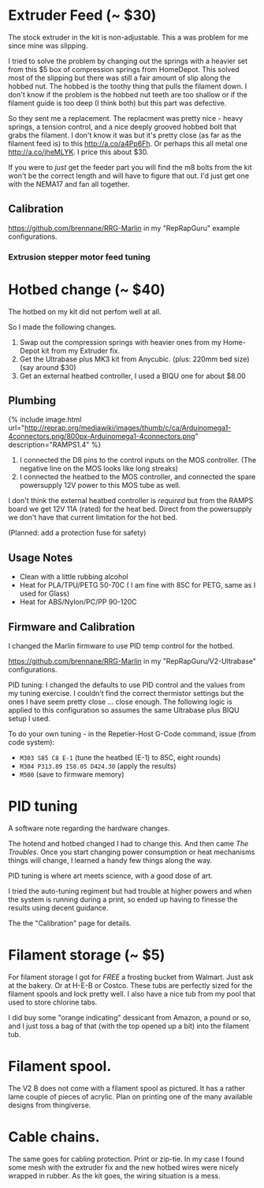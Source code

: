 #  Extruder Feed (~ $30)

The stock extruder in the kit is non-adjustable.  This a was problem for me since mine was slipping.

I tried to solve the problem by changing out the springs with a heavier set from this $5 box of
compression springs from HomeDepot.  This solved most of the slipping but there was still a fair
amount of slip along the hobbed nut.  The hobbed is the toothy thing that pulls the filament down.
I don't know if the problem is the hobbed nut teeth are too shallow or if the filament guide is too
deep (I think both) but this part was defective.

So they sent me a replacement.  The replacment was pretty nice - heavy springs, a tension control, and
a nice deeply grooved hobbed bolt that grabs the filament.  I don't know it was but it's pretty
close (as far as the filament feed is) to this <http://a.co/a4Pp6Fh>.  Or perhaps this all metal 
one <http://a.co/jheMLYK>.  I price this about $30.

If you were to _just_ get the feeder part you will find the m8 bolts from the kit won't be the correct
length and will have to figure that out.  I'd just get one with the NEMA17 and fan all together.

## Calibration

<https://github.com/brennane/RRG-Marlin> in my "RepRapGuru" example configurations.

### Extrusion stepper motor feed tuning

# Hotbed change (~ $40)

The hotbed on my kit did not perfom well at all.

So I made the following changes.

1. Swap out the compression springs with heavier ones from my Home-Depot kit from my Extruder fix.
2. Get the Ultrabase plus MK3 kit from Anycubic.  (plus: 220mm bed size) (say around $30)
3. Get an external heatbed controller, I used a BIQU one for about $8.00

## Plumbing

{% include image.html url="http://reprap.org/mediawiki/images/thumb/c/ca/Arduinomega1-4connectors.png/800px-Arduinomega1-4connectors.png" description="RAMPS1.4" %}

1. I connected the D8 pins to the control inputs on the MOS controller.  (The negative line on the MOS looks like
long streaks)
2. I connected the heatbed to the MOS controller, and connected the spare powersupply 12V power to this MOS tube as well.

I don't think the external heatbed controller is _required_ but from the RAMPS board we get 12V 11A (rated) for the
heat bed.  Direct from the powersupply we don't have that current limitation for the hot bed.

(Planned: add a protection fuse for safety)

## Usage Notes

- Clean with a little rubbing alcohol
- Heat for PLA/TPU/PETG 50-70C  ( I am fine with 85C for PETG, same as I used for Glass)
- Heat for ABS/Nylon/PC/PP 90-120C 

## Firmware and Calibration

I changed the Marlin firmware to use PID temp control for the hotbed.

<https://github.com/brennane/RRG-Marlin> in my "RepRapGuru/V2-Ultrabase"  configurations.

PID tuning:  I changed the defaults to use PID control and the values from my tuning exercise.   I couldn't
find the correct thermistor settings but the ones I have seem pretty close ... close enough.   The following 
logic is applied to this configuration so assumes the same Ultrabase plus BIQU setup I used.

To do your own tuning - in the Repetier-Host G-Code command, issue (from code system):

- `M303 S85 C8 E-1` (tune the heatbed (E-1) to 85C, eight rounds)
- `M304 P313.89 I58.05 D424.30` (apply the results)
- `M500` (save to firmware memory)

# PID tuning

A software note regarding the hardware changes.

The hotend and hotbed changed I had to change this.  And then came _The Troubles_.   Once you start changing power consumption or heat mechanisms things will change, I learned a handy few things along the way.  

PID tuning is where art meets science, with a good dose of art.

I tried the auto-tuning regiment but had trouble at higher powers and when the system is running during a print, so ended
up having to finesse the results using decent guidance.

The the "Calibration" page for details.

# Filament storage (~ $5)

For filament storage I got for *FREE* a frosting bucket from Walmart.  Just ask at the bakery.  Or at H-E-B or Costco.
These tubs are perfectly sized for the filament spools and lock pretty well.  I also have a nice tub from my pool
that used to store chlorine tabs.

I did buy some "orange indicating" dessicant from Amazon, a pound or so, and I just toss a bag of that (with the top opened
up a bit) into the filament tub.

# Filament spool.

The V2 B does not come with a filament spool as pictured.  It has a rather lame couple of pieces of acrylic.  Plan
on printing one of the many available designs from thingiverse.

# Cable chains.

The same goes for cabling protection.  Print or zip-tie.  In my case I found some mesh with the extruder fix and the
new hotbed wires were nicely wrapped in rubber.  As the kit goes, the wiring situation is a mess.
